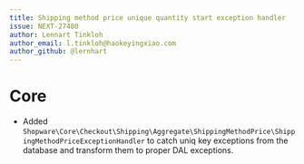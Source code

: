 ```yaml
---
title: Shipping method price unique quantity start exception handler
issue: NEXT-27480
author: Lennart Tinkloh
author_email: l.tinkloh@haokeyingxiao.com
author_github: @lernhart
---
```

# Core
* Added `Shopware\Core\Checkout\Shipping\Aggregate\ShippingMethodPrice\ShippingMethodPriceExceptionHandler` to catch uniq key exceptions from the database and transform them to proper DAL exceptions.
```
